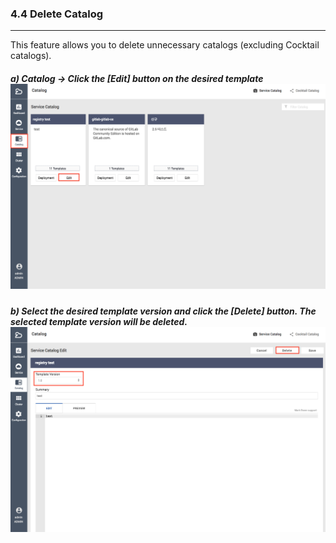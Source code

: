 ### 4.4 Delete Catalog

---

This feature allows you to delete unnecessary catalogs \(excluding Cocktail catalogs\).

##### a\) Catalog → Click the [Edit] button on the desired template![](/assets/EN/2.5/4.4_1.png)

##### b\) Select the desired template version and click the [Delete] button. The selected template version will be deleted.![](/assets/EN/2.5/4.4_2.png)



